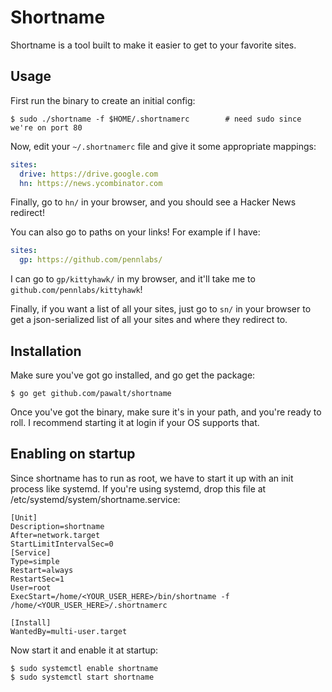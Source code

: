 # Shortname

Shortname is a tool built to make it easier to get to your favorite sites.

## Usage

First run the binary to create an initial config:


```
$ sudo ./shortname -f $HOME/.shortnamerc        # need sudo since we're on port 80
```

Now, edit your `~/.shortnamerc` file and give it some appropriate mappings:

```yaml
sites:
  drive: https://drive.google.com
  hn: https://news.ycombinator.com
```

Finally, go to `hn/` in your browser, and you should see a Hacker News redirect!

You can also go to paths on your links! For example if I have:

```yaml
sites:
  gp: https://github.com/pennlabs/
```

I can go to `gp/kittyhawk/` in my browser, and it'll take me to `github.com/pennlabs/kittyhawk`!

Finally, if you want a list of all your sites, just go to `sn/` in your browser to get a json-serialized list of all your sites and where they redirect to.

## Installation

Make sure you've got go installed, and go get the package:

```
$ go get github.com/pawalt/shortname
```

Once you've got the binary, make sure it's in your path, and you're ready to roll. I recommend starting it at login if your OS supports that.

## Enabling on startup

Since shortname has to run as root, we have to start it up with an init process like systemd. If you're using systemd, drop this file at /etc/systemd/system/shortname.service:

```
[Unit]
Description=shortname
After=network.target
StartLimitIntervalSec=0
[Service]
Type=simple
Restart=always
RestartSec=1
User=root
ExecStart=/home/<YOUR_USER_HERE>/bin/shortname -f /home/<YOUR_USER_HERE>/.shortnamerc

[Install]
WantedBy=multi-user.target
```

Now start it and enable it at startup:

```
$ sudo systemctl enable shortname
$ sudo systemctl start shortname
```
